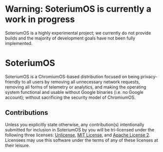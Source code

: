 # Warning: SoteriumOS is currently a work in progress

SoteriumOS is a highly experimental project; we currently do not provide builds and the majority of development goals have not been fully implemented.

# SoteriumOS

SoteriumOS is a ChromiumOS-based distribution focused on being privacy-friendly to all users by removing all unnecessary network requests, removing all forms of telemetry or analytics, and making the operating system functional and usable without Google binaries (i.e. no Google account); without sacrificing the security model of ChromiumOS. 

## Contributions

Unless you explicitly state otherwise, any contribution(s) intentionally submitted for inclusion in SoteriumOS by you will be tri-licensed under the following three licenses: [Unlicense](https://github.com/dantiodev/soteriumos/blob/main/licenses/LICENSE-UNLICENSE), [MIT License](https://github.com/dantiodev/soteriumos/blob/main/licenses/LICENSE-MIT), and [Apache License 2](https://github.com/dantiodev/soteriumos/blob/main/licenses/LICENSE-APACHE-2). Licensees may use this software under the terms of any of these licenses at their leisure.
